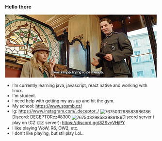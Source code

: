 ### Hello there
![Meme](https://github.com/kolar-daniel/gif/blob/main/1.gif)
- I’m currently learning java, javascript, react native and working with linux.
- I'm student.
- I need help with getting my ass up and hit the gym.
- My school: https://www.spsmb.cz/
- Ig: https://www.instagram.com/_deceptor_/
<img align="center" src="https://raw.githubusercontent.com/rahuldkjain/github-profile-readme-generator/master/src/images/icons/Social/discord.svg" alt="767503298583986186" height="30" width="40" /></a>Discord: DECEPTORcz#8300
<img align="center" src="https://raw.githubusercontent.com/rahuldkjain/github-profile-readme-generator/master/src/images/icons/Social/discord.svg" alt="767503298583986186" height="30" width="40" /></a>Discord server i play on (CZ 🇨🇿 server): https://discord.gg/8ZSvyVHjPY
- I like playing WoW, R6, OW2, etc.
- I don't like playing, but stil play LoL.
